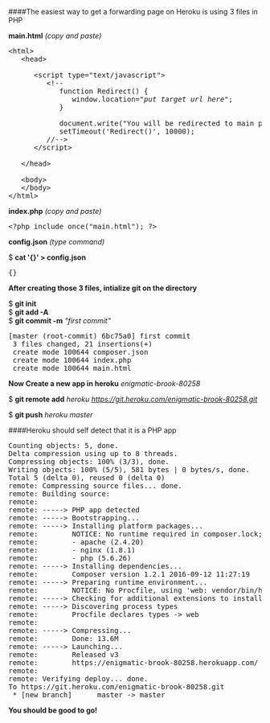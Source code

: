 ####The easiest way to get a forwarding page on Heroku is using 3 files in PHP

<b>main.html</b>  <em>(copy and paste)</em>

<pre>
&lt;html&gt;
   &lt;head&gt;
   
      &lt;script type="text/javascript"&gt;
         &lt;!--
            function Redirect() {
               window.location="<em>put target url here</em>";
            }
            
            document.write("You will be redirected to main page in 10 sec.");
            setTimeout('Redirect()', 10000);
         //-->
      &lt;/script&gt;
      
   &lt;/head&gt;
   
   &lt;body&gt;
   &lt;/body&gt;
&lt;/html&gt;
</pre>

<b>index.php</b> <em>(copy and paste)</em>
<pre>
&lt;?php include_once("main.html"); ?&gt;
</pre>

<b>config.json</b> <em>(type command)</em>

$ <b>cat '{}' > config.json</b>
 <pre>
{}
</pre>

<b>After creating those 3 files, intialize git on the directory</b>

$ <b>git init</b>   
$ <b>git add -A</b>   
$ <b>git commit -m</b> <em>"first commit"</em>   
<pre>
[master (root-commit) 6bc75a0] first commit
 3 files changed, 21 insertions(+)
 create mode 100644 composer.json
 create mode 100644 index.php
 create mode 100644 main.html
</pre>

<b>Now Create a new app in heroku</b>  <em>enigmatic-brook-80258</em>

$ <b>git remote add</b> <em>heroku https://git.heroku.com/enigmatic-brook-80258.git</em>  

$ <b>git push</b> <em>heroku master</em>
</pre>

####Heroku should self detect that it is a PHP app
<pre>
Counting objects: 5, done.
Delta compression using up to 8 threads.
Compressing objects: 100% (3/3), done.
Writing objects: 100% (5/5), 581 bytes | 0 bytes/s, done.
Total 5 (delta 0), reused 0 (delta 0)
remote: Compressing source files... done.
remote: Building source:
remote: 
remote: -----> PHP app detected
remote: -----> Bootstrapping...
remote: -----> Installing platform packages...
remote:        NOTICE: No runtime required in composer.lock; using PHP ^5.5.17
remote:        - apache (2.4.20)
remote:        - nginx (1.8.1)
remote:        - php (5.6.26)
remote: -----> Installing dependencies...
remote:        Composer version 1.2.1 2016-09-12 11:27:19
remote: -----> Preparing runtime environment...
remote:        NOTICE: No Procfile, using 'web: vendor/bin/heroku-php-apache2'.
remote: -----> Checking for additional extensions to install...
remote: -----> Discovering process types
remote:        Procfile declares types -> web
remote: 
remote: -----> Compressing...
remote:        Done: 13.6M
remote: -----> Launching...
remote:        Released v3
remote:        https://enigmatic-brook-80258.herokuapp.com/ deployed to Heroku
remote: 
remote: Verifying deploy... done.
To https://git.heroku.com/enigmatic-brook-80258.git
 * [new branch]      master -> master
</pre>

<b>You should be good to go!</b>

